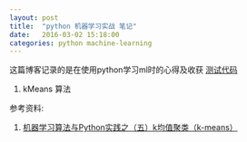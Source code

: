 ```yaml
---
layout: post
title:  "python 机器学习实战 笔记"
date:   2016-03-02 15:18:00
categories: python machine-learning
---
```

这篇博客记录的是在使用python学习ml时的心得及收获 [测试代码](https://github.com/DengrongGuan12/MachineLearning.git)  

1. kMeans 算法  


参考资料:  
1. [机器学习算法与Python实践之（五）k均值聚类（k-means）](http://blog.csdn.net/zouxy09/article/details/17589329)